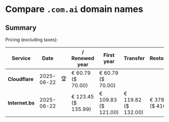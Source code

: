 # Compare `.com.ai` domain names

## Summary

Pricing (excluding taxes):

| Service | Date |  | / Renewed year | First year | Transfer | Restoration |
|--|--|--|--|--|--|--|
| **Cloudflare** | 2025-06-22 | 🏆 | € 60.79<br>($ 70.00) | € 60.79<br>($ 70.00) |  |  |
| **Internet.bs** | 2025-06-22 |  | € 123.45<br>($ 135.99) | € 109.83<br>($ 121.00) | € 119.82<br>($ 132.00) | € 378.35<br>($ 416.79) |

